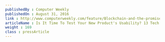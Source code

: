 ```yaml
---
publishedBy : Computer Weekly
publishedOn : August 31, 2016
link : http://www.computerweekly.com/feature/Blockchain-and-the-promise-of-cooperative-cloud-storage
articleName : Is It Time To Test Your New Product's Usability? 13 Tech Experts Weigh In
weight : 169 
class : pressArticle
---
```

